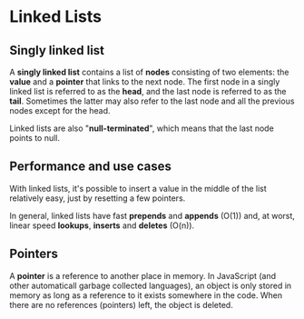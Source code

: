 # Linked Lists

## Singly linked list

A **singly linked list** contains a list of **nodes** consisting of two elements: the **value** and a **pointer** that links to the next node. The first node in a singly linked list is referred to as the **head**, and the last node is referred to as the **tail**. Sometimes the latter may also refer to the last node and all the previous nodes except for the head.  
  
Linked lists are also "**null-terminated**", which means that the last node points to null.

## Performance and use cases

With linked lists, it's possible to insert a value in the middle of the list relatively easy, just by resetting a few pointers.

In general, linked lists have fast **prepends** and **appends** (O(1)) and, at worst, linear speed **lookups**, **inserts** and **deletes** (O(n)).

## Pointers

A **pointer** is a reference to another place in memory. In JavaScript (and other automaticall garbage collected languages), an object is only stored in memory as long as a reference to it exists somewhere in the code. When there are no references (pointers) left, the object is deleted.

